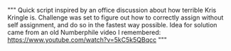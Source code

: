"""
Quick script inspired by an office discussion about how terrible Kris
Kringle is. Challenge was set to figure out how to correctly assign without
self assignment, and do so in the fastest way possible. Idea for solution came from an old
Numberphile video I remembered: https://www.youtube.com/watch?v=5kC5k5QBqcc
"""
